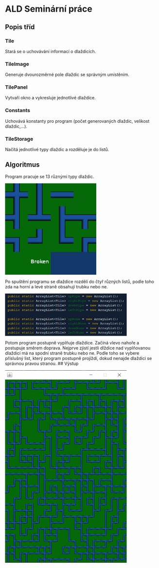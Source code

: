 # ALD Seminární práce
## Popis tříd
### Tile
Stará se o uchovávání informací o dlaždicích.
### TileImage
Generuje dvourozměrné pole dlaždic se správným umístěním.
### TilePanel
Vytvaří okno a vykresluje jednotlivé dlaždice.
### Constants
Uchovává konstanty pro program (počet generovaných dlaždic, velikost dlaždic,...).
### TileStorage
Načítá jednotlivé typy dlaždic a rozděluje je do listů.
## Algoritmus
Program pracuje se 13 různými typy dlaždic.
<p><img align="center" width="300" height="300" src="/res/tiles.png"></p>
Po spuštění programu se dlaždice rozdělí do čtyř různých listů, podle toho zda na horní a levé straně obsahují trubku nebo ne.
<p><img align="center" width="400" src="/res/ALD_kod1.png"></p>
Potom program postupně vyplňuje dlaždice. Začíná vlevo nahoře a postupuje směrem doprava. Nejprve zjistí jestli dlždice nad vyplňovanou dlaždicí má na spodní straně trubku nebo ne. Podle toho se vybere příslušný list, který program postupně projíždí, dokud nenajde dlaždici se správnou pravou stranou.
## Výstup
<p><img align="center" width="400" src="/res/aldScreen.png"></p>
